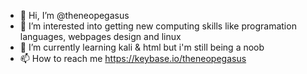 - 👋 Hi, I’m @theneopegasus
- 👀 I’m interested into getting new computing skills like programation languages, webpages design and linux
- 🌱 I’m currently learning kali & html but i'm still being a noob
- 📫 How to reach me https://keybase.io/theneopegasus 

<!---
theneopegasus/theneopegasus is a ✨ special ✨ repository because its `README.md` (this file) appears on your GitHub profile.
You can click the Preview link to take a look at your changes.
--->
